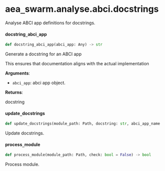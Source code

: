 <a id="aea_swarm.analyse.abci.docstrings"></a>

# aea`_`swarm.analyse.abci.docstrings

Analyse ABCI app definitions for docstrings.

<a id="aea_swarm.analyse.abci.docstrings.docstring_abci_app"></a>

#### docstring`_`abci`_`app

```python
def docstring_abci_app(abci_app: Any) -> str
```

Generate a docstring for an ABCI app

This ensures that documentation aligns with the actual implementation

**Arguments**:

- `abci_app`: abci app object.

**Returns**:

docstring

<a id="aea_swarm.analyse.abci.docstrings.update_docstrings"></a>

#### update`_`docstrings

```python
def update_docstrings(module_path: Path, docstring: str, abci_app_name: str, check: bool = False) -> bool
```

Update docstrings.

<a id="aea_swarm.analyse.abci.docstrings.process_module"></a>

#### process`_`module

```python
def process_module(module_path: Path, check: bool = False) -> bool
```

Process module.

